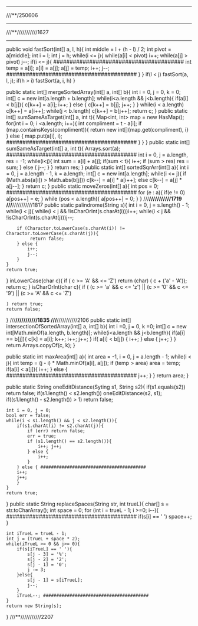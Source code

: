 -------------------------------------------------------------------------------------------------------------------

///**/250606
- - - - - - - - - - - - - - - - - - - - - - - - - - - - - - - - - - - - - - - - - - - - - - - - - - - - - - - - - -
///**///////////1627

-------------------------------------------------------------------------------------------------------------------
public void fastSort(int[] a, l, h){
    int middle = l + (h - l) / 2;
    int pivot = a[middle];
    int i = l;
    int j = h;
    while(i <= j){
        while(a[i] < pivot) i++;
        while(a[j] > pivot) j--;
        if(i <= j){ ########################################
            int temp = a[i];
            a[i] = a[j];
            a[j] = temp;
            i++; j--; ########################################
        }
    }
    if(l < j) fastSort(a, l, j);
    if(h > i) fastSort(a, i, h)
}

public static int[] mergeSortedArray(int[] a, int[] b){
    int i = 0, j = 0, k = 0;
    int[] c = new int[a.length + b.length];
    while(i<a.length && j<b.length){
        if(a[i] < b[j]){
            c[k++] = a[i];
            i++;
        } else {
            c[k++] = b[j];
            j++;
        }
    }
    while(i < a.length) c[k++] = a[i++];
    while(j < b.length) c[k++] = b[j++];
    return c;
}
public static int[] sumSameAsTarget(int[] a, int t){
    Map<int, int> map = new HasMap();
    for(int i = 0; i <a.length; i++){
        int compliment = t - a[i];
        if (map.containsKeys(compliment)){
            return new int[]{map.get(compliment), i}
        } else {
            map.put(a[i], i); ########################################
        }
    }
}
public static int[] sumSameAsTarget(int[] a, int t){
    Arrays.sort(a); ########################################
    int i = 0, j = a.length, res = -1;
    while(i<j){
        int sum = a[i] + a[j];
        if(sum < t){
            i++;
            if (sum > res) res = sum;
        } else {
            j--;
        }
    }
    return res;
}
public static int[] sortedSqrArr(int[] a){
    int i = 0, j = a.length - 1, k = a.length;
    int[] c = new int[a.length];
    while(i <= j){
        if (Math.abs(a[i]) > Math.abs(b[j])) c[k--] = a[i] * a[i++];
        else  c[k--] = a[j] * a[j--];
    }
    return c;
}
public static moveZeros(int[] a){
    int pos = 0; ########################################
    for (e : a){
        if(e != 0) a[pos++] = e;
    }
    while (pos < a.length){
        a[pos++] = 0;
    }
}
///**///////////1719
///**///////////1817
public static palindrome(String s){
    int i = 0, j = s.length() - 1;
    while(i < j){
        while(i < j && !isCharOrInt(s.charAt(i)))i++;
        while(i < j && !isCharOrInt(s.charAt(j)))j--;
        
        if (Charactor.toLowerCase(s.charAt(i)) != Charactor.toLowerCase(s.charAt(j)){
             return false;
        } else {
            i++;
            j--;
        }
    }
    return true;
}
inLowerCase(char c){
    if ( c >= 'A' && <= 'Z') return (char) ( c + ('a' - 'A'));
    return c;
}
isCharOrInt(char c){
    if (
        (c >= 'a' && c <= 'z') ||
        (c >= '0' && c <= '9') ||
        (c >= 'A' && c <= 'Z')

    ) return true;
    return false;
}
///**///////////1835
///**///////////2106
public static int[] intersectionOfSortedArray(int[] a, int[] b){
    int i =0, j = 0, k =0;
    int[] c = new int[Math.minOf(a.length, b.length)];
    while(i<a.length && j<b.length){
        if(a[i] == b[j]){
            c[k] = a[i];
            k++; i++; j++;
        }
        if( a[i] < b[j]) {
            i++;
        } else {
            j++;
        }
    }
    return Arrays.copyOf(c, k);
}

public static int maxArea(int[] a){
    int area = -1, i = 0, j = a.length - 1;
    while(i < j){
        int temp = (j - i) * Math.minOf(a[i], a[j]);
        if (temp > area) area = temp;
        if(a[i] < a[j]){
            i++;
        } else { ########################################
            j++;
        }
    }
    return area;
}

public static String oneEditDistance(Syting s1, String s2){
    if(s1.equals(s2)) return false;
    if(s1.length() < s2.length()) oneEditDistance(s2, s1);
    if((s1.length() - s2.length()) > 1) return false;

    int i = 0, j = 0;
    bool err = false;
    while(i < s1.length() && j < s2.length()){
        if(s1.charAt(i) != s2.charAt(j)){
            if (err) return false;
            err = true;
            if (s1.length() == s2.length()){
                i++; j++;
            } else {
                i++;
            }
        } else { ########################################
        i++;
        j++;
        }
    }
    return true;

}
public static String replaceSpaces(String str, int trueL){
    char[] s = str.toCharArray();
    int space = 0;
    for (int i = trueL - 1; i >=0; i--){ ########################################
        if(s[i] == ' ') space++;
    }

    int iTrueL = trueL - 1;
    int j = (trueL + space * 2);
    while(iTrueL >= 0 && j>= 0){
        if(s[iTrueL] == ' '){
            s[j - 3] = '%'; 
            s[j - 2] = '2'; 
            s[j - 1] = '0';
            j -= 3; 
        }else{
            s[j - 1] = s[iTrueL];
            j--;
        }
        iTrueL--; ########################################
    }
    return new String(s);
}
///**///////////2207
